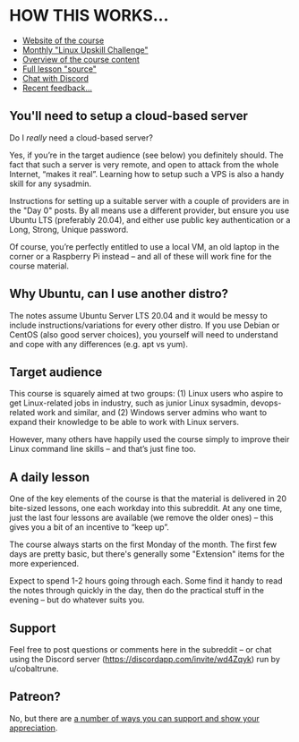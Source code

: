 # HOW THIS WORKS...

* [Website of the course](https://LinuxUpskillChallenge.org)
* [Monthly "Linux Upskill Challenge"](https://www.reddit.com/r/linuxupskillchallenge/)
* [Overview of the course content](https://github.com/snori74/linuxupskillchallenge/blob/master/TOC.md)
* [Full lesson "source"](https://github.com/snori74/linuxupskillchallenge) 
* [Chat with Discord](https://discordapp.com/invite/wd4Zqyk)
* [Recent feedback...](https://www.reddit.com/r/linuxupskillchallenge/comments/j3g2s0/thoughts_and_comments_day_20/)


## You'll need to setup a cloud-based server

Do I *really* need a cloud-based server?

Yes, if you’re in the target audience (see below) you definitely should. The fact that such a server is very remote, and open to attack from the whole Internet, “makes it real”. Learning how to setup such a VPS is also a handy skill for any sysadmin. 

Instructions for setting up a suitable server with a couple of providers are in the "Day 0" posts. By all means use a different provider, but ensure you use Ubuntu LTS (preferably 20.04), and either use public key authentication or a Long, Strong, Unique password.

Of course, you’re perfectly entitled to use a local VM, an old laptop in the corner or a Raspberry Pi instead – and all of these will work fine for the course material.

## Why Ubuntu, can I use another distro?

The notes assume Ubuntu Server LTS 20.04 and it would be messy to include instructions/variations for every other distro. If you use Debian or CentOS (also good server choices), you yourself will need to understand and cope with any differences (e.g. apt vs yum).

## Target audience
This course is squarely aimed at two groups: (1) Linux users who aspire to get Linux-related jobs in industry, such as junior Linux sysadmin, devops-related work and similar, and (2) Windows server admins who want to expand their knowledge to be able to work with Linux servers.

However, many others have happily used the course simply to improve their Linux command line skills – and that’s just fine too.

## A daily lesson
One of the key elements of the course is that the material is delivered in 20 bite-sized lessons, one each workday into this subreddit. At any one time, just the last four lessons are available (we remove the older ones) – this gives you a bit of an incentive to “keep up”.

The course always starts on the first Monday of the month. The first few days are pretty basic, but there's generally some "Extension" items for the more experienced.

Expect to spend 1-2 hours going through each. Some find it handy to read the notes through quickly in the day, then do the practical stuff in the evening – but do whatever suits you.

## Support
Feel free to post questions or comments here in the subreddit – or chat using the Discord server (https://discordapp.com/invite/wd4Zqyk) run by u/cobaltrune.

## Patreon?
No, but there are [a number of ways you can support and show your appreciation](http://snori74.blogspot.com/2020/09/how-can-you-support-linuxupskillchallen.html).

